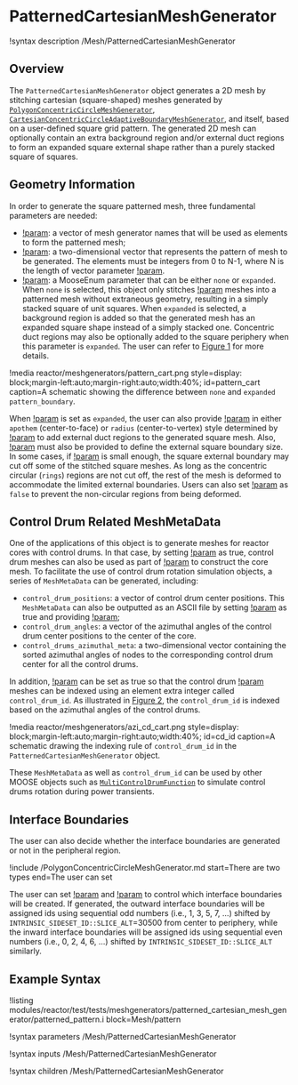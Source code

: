 # PatternedCartesianMeshGenerator

!syntax description /Mesh/PatternedCartesianMeshGenerator

## Overview

The `PatternedCartesianMeshGenerator` object generates a 2D mesh by stitching cartesian (square-shaped) meshes generated by [`PolygonConcentricCircleMeshGenerator`](/PolygonConcentricCircleMeshGenerator.md), [`CartesianConcentricCircleAdaptiveBoundaryMeshGenerator`](/CartesianConcentricCircleAdaptiveBoundaryMeshGenerator.md), and itself, based on a user-defined square grid pattern. The generated 2D mesh can optionally contain an extra background region and/or external duct regions to form an expanded square external shape rather than a purely stacked square of squares.

## Geometry Information

In order to generate the square patterned mesh, three fundamental parameters are needed:

- [!param](/Mesh/PatternedCartesianMeshGenerator/inputs): a vector of mesh generator names that will be used as elements to form the patterned mesh;
- [!param](/Mesh/PatternedCartesianMeshGenerator/pattern): a two-dimensional vector that represents the pattern of mesh to be generated. The elements must be integers from 0 to N-1, where N is the length of vector parameter [!param](/Mesh/PatternedCartesianMeshGenerator/inputs).
- [!param](/Mesh/PatternedCartesianMeshGenerator/pattern_boundary): a MooseEnum parameter that can be either `none` or `expanded`. When `none` is selected, this object only stitches [!param](/Mesh/PatternedCartesianMeshGenerator/inputs) meshes into a patterned mesh without extraneous geometry, resulting in a simply stacked square of unit squares. When `expanded` is selected, a background region is added so that the generated mesh has an expanded square shape instead of a simply stacked one. Concentric duct regions may also be optionally added to the square periphery when this parameter is `expanded`. The user can refer to [Figure 1](#pattern_cart) for more details.

!media reactor/meshgenerators/pattern_cart.png
      style=display: block;margin-left:auto;margin-right:auto;width:40%;
      id=pattern_cart
      caption=A schematic showing the difference between `none` and `expanded` `pattern_boundary`.

When [!param](/Mesh/PatternedCartesianMeshGenerator/pattern_boundary) is set as `expanded`, the user can also provide [!param](/Mesh/PatternedCartesianMeshGenerator/duct_sizes) in either `apothem` (center-to-face) or `radius` (center-to-vertex) style determined by [!param](/Mesh/PatternedCartesianMeshGenerator/duct_sizes_style) to add external duct regions to the generated square mesh. Also, [!param](/Mesh/PatternedCartesianMeshGenerator/square_size) must also be provided to define the external square boundary size. In some cases, if [!param](/Mesh/PatternedCartesianMeshGenerator/square_size) is small enough, the square external boundary may cut off some of the stitched square meshes. As long as the concentric circular (`rings`) regions are not cut off, the rest of the mesh is deformed to accommodate the limited external boundaries. Users can also set [!param](/Mesh/PatternedCartesianMeshGenerator/deform_non_circular_region) as `false` to prevent the non-circular regions from being deformed.

## Control Drum Related MeshMetaData

One of the applications of this object is to generate meshes for reactor cores with control drums. In that case, by setting [!param](/Mesh/PatternedCartesianMeshGenerator/generate_core_metadata) as true, control drum meshes can also be used as part of [!param](/Mesh/PatternedCartesianMeshGenerator/inputs) to construct the core mesh. To facilitate the use of control drum rotation simulation objects, a series of `MeshMetaData` can be generated, including:

- `control_drum_positions`: a vector of control drum center positions. This `MeshMetaData` can also be outputted as an ASCII file by setting [!param](/Mesh/PatternedCartesianMeshGenerator/generate_control_drum_positions_file) as true and providing [!param](/Mesh/PatternedCartesianMeshGenerator/position_file);
- `control_drum_angles`: a vector of the azimuthal angles of the control drum center positions to the center of the core.
- `control_drums_azimuthal_meta`: a two-dimensional vector containing the sorted azimuthal angles of nodes to the corresponding control drum center for all the control drums.

In addition, [!param](/Mesh/PatternedCartesianMeshGenerator/assign_control_drum_id) can be set as true so that the control drum [!param](/Mesh/PatternedCartesianMeshGenerator/inputs) meshes can be indexed using an element extra integer called `control_drum_id`. As illustrated in [Figure 2](#cd_id), the `control_drum_id` is indexed based on the azimuthal angles of the control drums.

!media reactor/meshgenerators/azi_cd_cart.png
      style=display: block;margin-left:auto;margin-right:auto;width:40%;
      id=cd_id
      caption=A schematic drawing the indexing rule of `control_drum_id` in the `PatternedCartesianMeshGenerator` object.

These `MeshMetaData` as well as `control_drum_id` can be used by other MOOSE objects such as [`MultiControlDrumFunction`](/MultiControlDrumFunction.md) to simulate control drums rotation during power transients.

## Interface Boundaries

The user can also decide whether the interface boundaries are generated or not in the peripheral region. 

!include /PolygonConcentricCircleMeshGenerator.md start=There are two types end=The user can set

The user can set [!param](/Mesh/PatternedCartesianMeshGenerator/create_inward_interface_boundaries) and [!param](/Mesh/PatternedCartesianMeshGenerator/create_outward_interface_boundaries) to control which interface boundaries will be created. If generated, the outward interface boundaries will be assigned ids using sequential odd numbers (i.e., 1, 3, 5, 7, ...) shifted by `INTRINSIC_SIDESET_ID::SLICE_ALT`=30500 from center to periphery, while the inward interface boundaries will be assigned ids using sequential even numbers (i.e., 0, 2, 4, 6, ...) shifted by `INTRINSIC_SIDESET_ID::SLICE_ALT` similarly. 

## Example Syntax

!listing modules/reactor/test/tests/meshgenerators/patterned_cartesian_mesh_generator/patterned_pattern.i block=Mesh/pattern

!syntax parameters /Mesh/PatternedCartesianMeshGenerator

!syntax inputs /Mesh/PatternedCartesianMeshGenerator

!syntax children /Mesh/PatternedCartesianMeshGenerator
